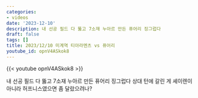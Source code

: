 ```yaml
---
categories:
- videos
date: '2023-12-10'
description: 내 선공 필드 다 뚫고 7소재 누아르 만든 퓨어리 징그럽다
draft: false
tags: []
title: 2023/12/10 미계역 티아라멘츠 vs 퓨어리
youtube_id: opnV4ASkok8
---
```



{{< youtube opnV4ASkok8 >}}

내 선공 필드 다 뚫고 7소재 누아르 만든 퓨어리 징그럽다
상대 턴에 갈린 게 셰이렌이 아니라 허프니스였으면 좀 달랐으려나?